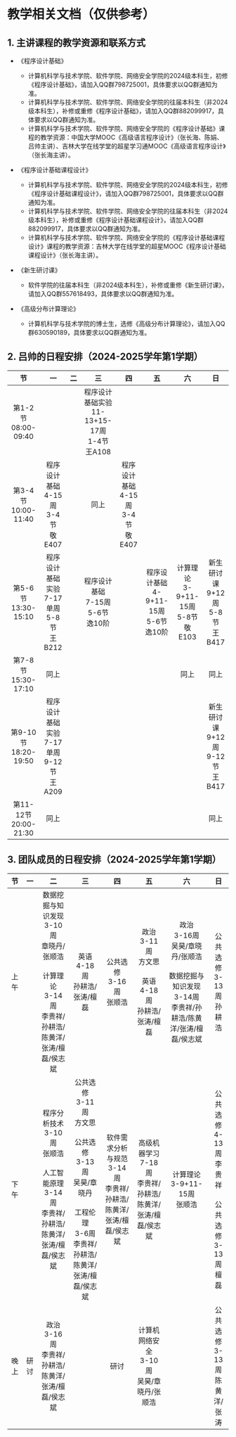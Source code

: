 # 教学相关文档（仅供参考）

## 1. 主讲课程的教学资源和联系方式

+ 《程序设计基础》
  + 计算机科学与技术学院、软件学院、网络安全学院的2024级本科生，初修《程序设计基础》，请加入QQ群798725001，具体要求以QQ群通知为准。
  + 计算机科学与技术学院、软件学院、网络安全学院的往届本科生（非2024级本科生），补修或重修《程序设计基础》，请加入QQ群882099917，具体要求以QQ群通知为准。
  + 计算机科学与技术学院、软件学院、网络安全学院的《程序设计基础》课程的教学资源：中国大学MOOC《高级语言程序设计》（张长海、陈娟、吕帅主讲）、吉林大学在线学堂的超星学习通MOOC《高级语言程序设计》（张长海主讲）。

+ 《程序设计基础课程设计》
  + 计算机科学与技术学院、软件学院、网络安全学院的2024级本科生，初修《程序设计基础课程设计》，请加入QQ群798725001，具体要求以QQ群通知为准。
  + 计算机科学与技术学院、软件学院、网络安全学院的往届本科生（非2024级本科生），补修或重修《程序设计基础课程设计》，请加入QQ群882099917，具体要求以QQ群通知为准。
  + 计算机科学与技术学院、软件学院、网络安全学院的《程序设计基础课程设计》课程的教学资源：吉林大学在线学堂的超星MOOC《程序设计基础课程设计》（张长海主讲）。

+ 《新生研讨课》
  + 软件学院的往届本科生（非2024级本科生），补修或重修《新生研讨课》，请加入QQ群557618493，具体要求以QQ群通知为准。
 
+ 《高级分布计算理论》
  + 计算机科学与技术学院的博士生，选修《高级分布计算理论》，请加入QQ群630590189，具体要求以QQ群通知为准。

## 2. 吕帅的日程安排（2024-2025学年第1学期）

节|一|二|三|四|五|六|日
:-:|:-:|:-:|:-:|:-:|:-:|:-:|:-:
第1-2节<BR>08:00-09:40|||程序设计基础实验<BR>11-13+15-17周<BR>1-4节<BR>王A108||||
第3-4节<BR>10:00-11:40|程序设计基础<BR>4-15周<BR>3-4节<BR>敬E407||同上|程序设计基础<BR>4-15周<BR>3-4节<BR>敬E407|||
第5-6节<BR>13:30-15:10|程序设计基础实验<BR>7-17单周<BR>5-8节<BR>王B212||程序设计基础<BR>7-15周<BR>5-6节<BR>逸10阶||程序设计基础<BR>4-9+11-15周<BR>5-6节<BR>逸10阶|计算理论<BR>3-9+11-15周<BR>5-8节<BR>敬E103|新生研讨课<BR>9+12周<BR>5-8节<BR>王B417
第7-8节<BR>15:30-17:10|同上|||||同上|同上
第9-10节<BR>18:20-19:50|程序设计基础实验<BR>7-17单周<BR>9-12节<BR>王A209||||||新生研讨课<BR>9+12周<BR>9-12节<BR>王B417
第11-12节<BR>20:00-21:30|同上||||||同上

## 3. 团队成员的日程安排（2024-2025学年第1学期）

节|一|二|三|四|五|六|日
:-:|:-:|:-:|:-:|:-:|:-:|:-:|:-:
上午||数据挖掘与知识发现<BR>3-10周<BR>章晓丹/张顺浩<BR><BR>计算理论<BR>3-14周<BR>李贵祥/孙耕浩/陈黄洋/张涛/檀磊/侯志斌|英语<BR>4-18周<BR>孙耕浩/张涛/檀磊|公共选修<BR>3-16周<BR>张顺浩|政治<BR>3-11周<BR>方文思<BR><BR>英语<BR>4-18周<BR>孙耕浩/张涛/檀磊|政治<BR>3-16周<BR>吴昊/章晓丹/张顺浩<BR><BR>数据挖掘与知识发现<BR>3-14周<BR>李贵祥/孙耕浩/陈黄洋/张涛/檀磊/侯志斌|公共选修<BR>3-13周<BR>孙耕浩
下午||程序分析技术<BR>3-10周<BR>张顺浩<BR><BR>人工智能原理<BR>3-14周<BR>李贵祥/孙耕浩/陈黄洋/张涛/檀磊/侯志斌|公共选修<BR>3-11周<BR>方文思<BR><BR>公共选修<BR>3-13周<BR>吴昊/章晓丹<BR><BR>工程伦理<BR>3-6周<BR>李贵祥/孙耕浩/陈黄洋/张涛/檀磊/侯志斌|软件需求分析与规范<BR>3-14周<BR>李贵祥/孙耕浩/陈黄洋/张涛/檀磊/侯志斌|高级机器学习<BR>7-18周<BR>李贵祥/孙耕浩/陈黄洋/张涛/檀磊/侯志斌|计算理论<BR>3-9+11-15周<BR>张顺浩|公共选修<BR>4-13周<BR>李贵祥<BR><BR>公共选修<BR>3-13周<BR>檀磊
晚上|研讨|政治<BR>3-16周<BR>李贵祥/孙耕浩/陈黄洋/张涛/檀磊/侯志斌||研讨|计算机网络安全<BR>3-10周<BR>吴昊/章晓丹/张顺浩||公共选修<BR>3-13周<BR>陈黄洋/张涛
